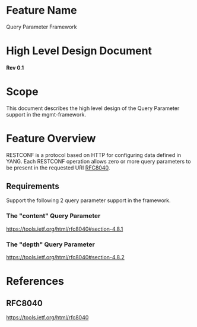 # Feature Name
Query Parameter Framework
# High Level Design Document
#### Rev 0.1

# Scope
This document describes the high level design of the Query Parameter support in the mgmt-framework.

# Feature Overview
RESTCONF is a protocol based on HTTP for configuring data defined in YANG. Each
RESTCONF operation allows zero or more query parameters to be present in the requested URI [RFC8040](#RFC8040).

## Requirements
Support the following 2 query parameter support in the framework.

### The "content" Query Parameter
https://tools.ietf.org/html/rfc8040#section-4.8.1


### The "depth" Query Parameter
https://tools.ietf.org/html/rfc8040#section-4.8.2


# References

## RFC8040

https://tools.ietf.org/html/rfc8040

